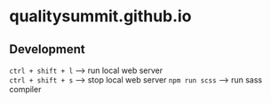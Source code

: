 # qualitysummit.github.io

## Development

`ctrl + shift + l` --> run local web server  
`ctrl + shift + s` --> stop local web server
`npm run scss` --> run sass compiler  

